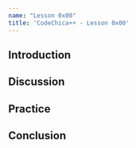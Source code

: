 ```yaml
---
name: "Lesson 0x00"
title: 'CodeChica++ - Lesson 0x00'
---
```


## Introduction

<!--
Provide concise introductions to the theme,
medium and goal of activity via group dialogue and individual brainstorming exercises including visual/audio aids,
peer to peer discussions and hands on practice before attempting the activity.

[What will we be doing today? How will we be doing it?]
-->

## Discussion

<!--
Call to Action! Ask questions to facilitate engagement.
Provide in depth look at the history/ cultural relevance of the lesson.

* Example one
* Example two
* Example three
-->

## Practice

<!--
PRACTICE: Title [what is being done]

Provide a list of steps that must be done in order to complete activity including description and instruction of supplies and equipment.


Steps for Lesson [if applicable, use numeral format not bullet points]

1. Step one example
1. Step two example
-->

## Conclusion

<!--
Provide a list of post production steps including how to finish project by means of editing,
publishing and showcasing. Include editing/publishing platforms that must be used to complete activity.
-->
